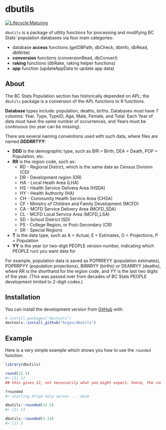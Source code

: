 
<!-- README.md is generated from README.Rmd. Please edit that file -->

# dbutils

<!-- badges: start -->
[![Lifecycle:Maturing](https://img.shields.io/badge/Lifecycle-Maturing-007EC6)](Redirect-URL)
<!-- badges: end -->

`dbutils` is a package of utility functions for processing and modifying
BC Stats’ population databases via four main categories:

-   database **access** functions (getDBPath, dbCheck, dbInfo, dbRead,
    dbWrite)  
-   **conversion** functions (conversionRead, dbConvert)  
-   **raking** functions (dbRake, raking helper functions)  
-   **app** function (updateAppData to update app data)

## About

The BC Stats Population section has historically depended on APL; the
`dbutils` package is a conversion of the APL functions to R functions.

**Database** types include: population, deaths, births. Databases must
have 7 columns: Year, Type, TypeID, Age, Male, Female, and Total. Each
Year of data must have the same number of occurrences, and Years must be
continuous (no year can be missing).

There are several naming conventions used with such data, where files
are named ***DDDRRTYY***:

-   **DDD** is the demographic type, such as BIR = Birth, DEA = Death,
    POP = Population, etc.  
-   **RR** is the region code, such as:
    -   RD - Regional District, which is the same data as Census
        Division (CD)  
    -   DR - Development region (DR)  
    -   HA - Local Heath Area (LHA)  
    -   HS - Health Service Delivera Area (HSDA)  
    -   HY - Health Authority (HA)  
    -   CH - Community Health Service Area (CHSA)  
    -   CF - Ministry of Children and Family Development (MCFD)  
    -   CA - MCFD Service Delivery Area (MCFD_SDA)  
    -   CL - MCFD Local Service Area (MCFD_LSA)  
    -   SD - School District (SD)  
    -   PS - College Region, or Post-Secondary (CR)  
    -   SR - Special Regions
-   **T** is the data type, such as A = Actual, E = Estimates, O =
    Projections, P = Population  
-   **YY** is the year (or two-digit PEOPLE version number, indicating
    which PEOPLE run) you want data for

For example, population data is saved as POPRREYY (population
estimates), POPRRPYY (population projections), BIRRRYY (births) or
DEARRYY (deaths), where RR is the shorthand for the region code, and YY
is the last two digits of the year. (This was passed over from decades
of BC Stats PEOPLE development limited to 2-digit codes.)

## Installation

You can install the development version from
[GitHub](https://github.com/) with:

``` r
# install.packages("devtools")
devtools::install_github("bcgov/dbutils")
```

## Example

Here is a very simple example which shows you how to use the `rounded`
function:

``` r
library(dbutils)

round(12.5)
#> [1] 12
## this gives 12, not necessarily what you might expect; hence, the rounded function

?rounded
#> starting httpd help server ... done

dbutils::rounded(12.5)
#> [1] 13

dbutils::rounded(3.14)
#> [1] 3
```
